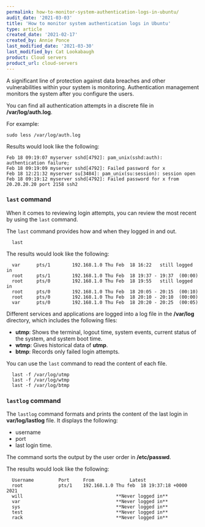 ```yaml
---
permalink: how-to-monitor-system-authentication-logs-in-ubuntu/
audit_date: '2021-03-03'
title: 'How to monitor system authentication logs in Ubuntu'
type: article
created_date: '2021-02-17'
created_by: Annie Ponce
last_modified_date: '2021-03-30'
last_modified_by: Cat Lookabaugh
product: Cloud servers
product_url: cloud-servers
---
```


A significant line of protection against data breaches and other vulnerabilities within your system is
monitoring. Authentication management monitors the system after you configure the users.

You can find all authentication attempts in a discrete file in **/var/log/auth.log**.

For example:

    sudo less /var/log/auth.log

Results would look like the following:

    Feb 18 09:19:07 myserver sshd[4792]: pam_unix(sshd:auth): authentication failure;
    Feb 18 09:19:09 myserver sshd[4792]: Failed password for x
    Feb 18 12:21:32 myserver su[3484]: pam_unix(su:session): session open
    Feb 18 09:19:12 myserver sshd[4792]: Failed password for x from 20.20.20.20 port 2158 ssh2

### `last` command

When it comes to reviewing login attempts, you can review the most recent by using the `last` command.

The `last` command provides how and when they logged in and out.

      last

The results would look like the following:

      var      pts/1        192.168.1.0 Thu Feb  18 16:22   still logged in   
      root     pts/1        192.168.1.0 Thu Feb  18 19:37 - 19:37  (00:00)    
      root     pts/0        192.168.1.0 Thu Feb  18 19:55   still logged in   
      root     pts/0        192.168.1.0 Thu Feb  18 20:05 - 20:15  (00:10)    
      root     pts/0        192.168.1.0 Thu Feb  18 20:10 - 20:10  (00:00)    
      var      pts/0        192.168.1.0 Thu Feb  18 20:20 - 20:25  (00:05)

Different services and applications are logged into a log file in the **/var/log** directory, which includes the following files:

- **utmp**: Shows the terminal, logout time, system events, current status of the system, and system boot time.
- **wtmp**: Gives historical data of **utmp**.
- **btmp**: Records only failed login attempts.

You can use the `last` command to read the content of each file.

      last -f /var/log/utmp
      last -f /var/log/wtmp
      last -f /var/log/btmp

### `lastlog` command

The `lastlog` command formats and prints the content of the last login in **var/log/lastlog** file. It displays the following:

- username
- port
- last login time. 
 
The command sorts the output by the user order in **/etc/passwd**.

The results would look like the following:

      Username         Port     From             Latest
      root             pts/1    192.168.1.0 Thu feb  18 19:37:18 +0000 2021
      will                                  **Never logged in**
      var                                   **Never logged in**
      sys                                   **Never logged in**
      test                                  **Never logged in**
      rack                                  **Never logged in**
